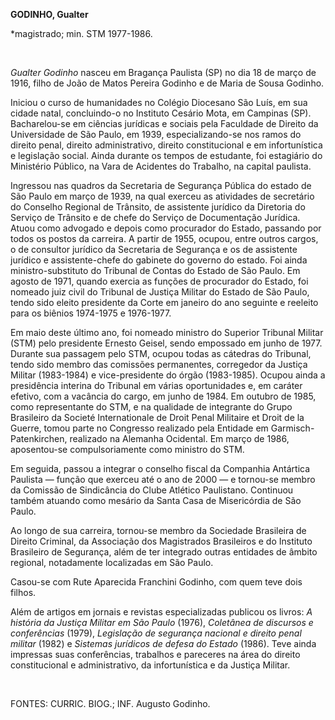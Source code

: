 **GODINHO, Gualter**

\*magistrado; min. STM 1977-1986.

 

*Gualter Godinho* nasceu em Bragança Paulista (SP) no dia 18 de março de
1916, filho de João de Matos Pereira Godinho e de Maria de Sousa
Godinho.

Iniciou o curso de humanidades no Colégio Diocesano São Luís, em sua
cidade natal, concluindo-o no Instituto Cesário Mota, em Campinas (SP).
Bacharelou-se em ciências jurídicas e sociais pela Faculdade de Direito
da Universidade de São Paulo, em 1939, especializando-se nos ramos do
direito penal, direito administrativo, direito constitucional e em
infortunística e legislação social. Ainda durante os tempos de
estudante, foi estagiário do Ministério Público, na Vara de Acidentes do
Trabalho, na capital paulista.

Ingressou nas quadros da Secretaria de Segurança Pública do estado de
São Paulo em março de 1939, na qual exerceu as atividades de secretário
do Conselho Regional de Trânsito, de assistente jurídico da Diretoria do
Serviço de Trânsito e de chefe do Serviço de Documentação Jurídica.
Atuou como advogado e depois como procurador do Estado, passando por
todos os postos da carreira. A partir de 1955, ocupou, entre outros
cargos, o de consultor jurídico da Secretaria de Segurança e os de
assistente jurídico e assistente-chefe do gabinete do governo do estado.
Foi ainda ministro-substituto do Tribunal de Contas do Estado de São
Paulo. Em agosto de 1971, quando exercia as funções de procurador do
Estado, foi nomeado juiz civil do Tribunal de Justiça Militar do Estado
de São Paulo, tendo sido eleito presidente da Corte em janeiro do ano
seguinte e reeleito para os biênios 1974-1975 e 1976-1977.

Em maio deste último ano, foi nomeado ministro do Superior Tribunal
Militar (STM) pelo presidente Ernesto Geisel, sendo empossado em junho
de 1977. Durante sua passagem pelo STM, ocupou todas as cátedras do
Tribunal, tendo sido membro das comissões permanentes, corregedor da
Justiça Militar (1983-1984) e vice-presidente do órgão (1983-1985).
Ocupou ainda a presidência interina do Tribunal em várias oportunidades
e, em caráter efetivo, com a vacância do cargo, em junho de 1984. Em
outubro de 1985, como representante do STM, e na qualidade de integrante
do Grupo Brasileiro da Societé Internationale de Droit Penal Militaire
et Droit de la Guerre, tomou parte no Congresso realizado pela Entidade
em Garmisch-Patenkirchen, realizado na Alemanha Ocidental. Em março de
1986, aposentou-se compulsoriamente como ministro do STM.

Em seguida, passou a integrar o conselho fiscal da Companhia Antártica
Paulista — função que exerceu até o ano de 2000 — e tornou-se membro da
Comissão de Sindicância do Clube Atlético Paulistano. Continuou também
atuando como mesário da Santa Casa de Misericórdia de São Paulo.

Ao longo de sua carreira, tornou-se membro da Sociedade Brasileira de
Direito Criminal, da Associação dos Magistrados Brasileiros e do
Instituto Brasileiro de Segurança, além de ter integrado outras
entidades de âmbito regional, notadamente localizadas em São Paulo.

Casou-se com Rute Aparecida Franchini Godinho, com quem teve dois
filhos.

Além de artigos em jornais e revistas especializadas publicou os livros:
*A história da Justiça Militar em São Paulo* (1976), *Coletânea de
discursos e conferências* (1979), *Legislação de segurança nacional e
direito penal militar* (1982) e *Sistemas jurídicos de defesa do Estado*
(1986). Teve ainda impressas suas conferências, trabalhos e pareceres na
área do direito constitucional e administrativo, da infortunística e da
Justiça Militar.

 

FONTES: CURRIC. BIOG.; INF. Augusto Godinho.

 
